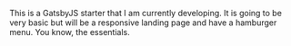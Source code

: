 This is a GatsbyJS starter that I am currently developing. It is going to be very basic but will be a responsive landing page and have a hamburger menu. You know, the essentials.
